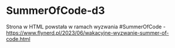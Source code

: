 # SummerOfCode-d3
Strona w HTML powstała w ramach wyzwania #SummerOfCode - https://www.flynerd.pl/2023/06/wakacyjne-wyzwanie-summer-of-code.html
